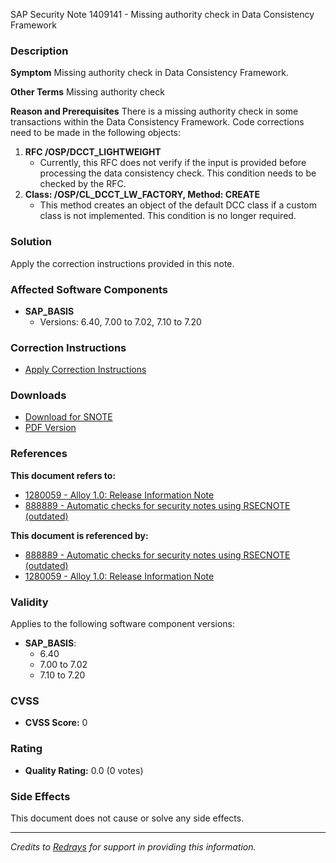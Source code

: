 SAP Security Note 1409141 - Missing authority check in Data Consistency Framework

### Description

**Symptom**
Missing authority check in Data Consistency Framework.

**Other Terms**
Missing authority check

**Reason and Prerequisites**
There is a missing authority check in some transactions within the Data Consistency Framework. Code corrections need to be made in the following objects:
1. **RFC /OSP/DCCT_LIGHTWEIGHT**
   - Currently, this RFC does not verify if the input is provided before processing the data consistency check. This condition needs to be checked by the RFC.
2. **Class: /OSP/CL_DCCT_LW_FACTORY, Method: CREATE**
   - This method creates an object of the default DCC class if a custom class is not implemented. This condition is no longer required.

### Solution

Apply the correction instructions provided in this note.

### Affected Software Components

- **SAP_BASIS**
  - Versions: 6.40, 7.00 to 7.02, 7.10 to 7.20

### Correction Instructions

- [Apply Correction Instructions](https://me.sap.com/corrins/0001409141/41)

### Downloads

- [Download for SNOTE](https://notesdownloads.sap.com/note/0040000008323292017)
- [PDF Version](https://me.sap.com/sap/support/sfm/notes/print/0001409141?language=en-US&token=5646944879A009EA4FC4CEB45DC301AF)

### References

**This document refers to:**
- [1280059 - Alloy 1.0: Release Information Note](https://me.sap.com/notes/1280059)
- [888889 - Automatic checks for security notes using RSECNOTE (outdated)](https://me.sap.com/notes/888889)

**This document is referenced by:**
- [888889 - Automatic checks for security notes using RSECNOTE (outdated)](https://me.sap.com/notes/888889)
- [1280059 - Alloy 1.0: Release Information Note](https://me.sap.com/notes/1280059)

### Validity

Applies to the following software component versions:

- **SAP_BASIS**:
  - 6.40
  - 7.00 to 7.02
  - 7.10 to 7.20

### CVSS

- **CVSS Score:** 0

### Rating

- **Quality Rating:** 0.0 (0 votes)

### Side Effects

This document does not cause or solve any side effects.

---

*Credits to [Redrays](https://redrays.io) for support in providing this information.*